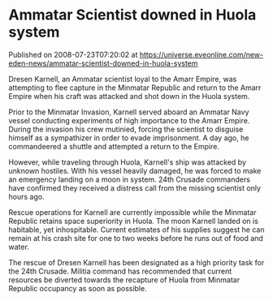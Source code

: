 # Ammatar Scientist downed in Huola system
Published on 2008-07-23T07:20:02 at https://universe.eveonline.com/new-eden-news/ammatar-scientist-downed-in-huola-system

Dresen Karnell, an Ammatar scientist loyal to the Amarr Empire, was attempting to flee capture in the Minmatar Republic and return to the Amarr Empire when his craft was attacked and shot down in the Huola system.

Prior to the Minmatar Invasion, Karnell served aboard an Ammatar Navy vessel conducting experiments of high importance to the Amarr Empire. During the invasion his crew mutinied, forcing the scientist to disguise himself as a sympathizer in order to evade imprisonment. A day ago, he commandeered a shuttle and attempted a return to the Empire.

However, while traveling through Huola, Karnell's ship was attacked by unknown hostiles. With his vessel heavily damaged, he was forced to make an emergency landing on a moon in system. 24th Crusade commanders have confirmed they received a distress call from the missing scientist only hours ago.

Rescue operations for Karnell are currently impossible while the Minmatar Republic retains space superiority in Huola. The moon Karnell landed on is habitable, yet inhospitable. Current estimates of his supplies suggest he can remain at his crash site for one to two weeks before he runs out of food and water.

The rescue of Dresen Karnell has been designated as a high priority task for the 24th Crusade. Militia command has recommended that current resources be diverted towards the recapture of Huola from Minmatar Republic occupancy as soon as possible.
